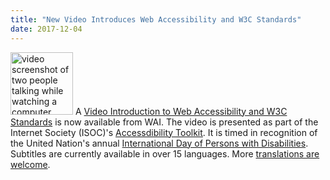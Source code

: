 ```yaml
---
title: "New Video Introduces Web Accessibility and W3C Standards"
date: 2017-12-04
---
```

<p><a class="imageLink" href="https://www.w3.org/WAI/videos/standards-and-benefits"><img src="https://www.w3.org/WAI/videos/sab-files/sab-still.jpg" alt="video screenshot of two people talking while watching a computer screen" width="100"></a> A <a href="https://www.w3.org/WAI/videos/standards-and-benefits.html">Video Introduction to Web Accessibility and W3C Standards</a> is now available from WAI. The video is presented as part of the Internet Society (ISOC)'s <a href="https://www.internetsociety.org/accessibility-toolkit">Accessdibility Toolkit</a>. It is timed in recognition of the United Nation's annual <a href="http://www.un.org/en/events/disabilitiesday/">International Day of Persons with Disabilities</a>. Subtitles are currently available in over 15 languages. More <a href="https://www.w3.org/WAI/videos/standards-and-benefits.html#translations">translations are welcome</a>.</p>